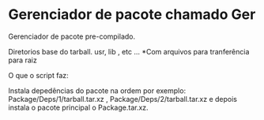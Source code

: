 # Gerenciador de pacote chamado Ger 
Gerenciador de pacote pre-compilado.

Diretorios base do tarball.
usr, lib , etc ...
*Com arquivos para tranferência para raiz

O que o script faz:

Instala depedências do pacote na ordem por exemplo: Package/Deps/1/tarball.tar.xz , Package/Deps/2/tarball.tar.xz e depois instala o pacote principal o Package.tar.xz.






